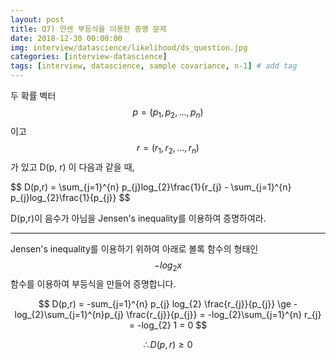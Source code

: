 ```yaml
---
layout: post
title: Q7) 얀센 부등식을 이용한 증명 문제
date: 2018-12-30 00:00:00
img: interview/datascience/likelihood/ds_question.jpg
categories: [interview-datascience] 
tags: [interview, datascience, sample covariance, n-1] # add tag
---
```


두 확률 벡터 $$ p = (p_{1}, p_{2}, ..., p_{n}) $$ 이고 $$ r = (r_{1}, r_{2}, ..., r_{n}) $$ 가 있고 D(p, r) 이 다음과 같을 때,

$$ D(p,r) = \sum_{j=1}^{n} p_{j}log_{2}\frac{1}{r_{j} - \sum_{j=1}^{n} p_{j}log_{2}\frac{1}{p_{j}} $$

D(p,r)이 음수가 아님을 Jensen's inequality를 이용하여 증명하여라.

---

Jensen's inequality를 이용하기 위하여 아래로 볼록 함수의 형태인 $$ -log_{2}x $$ 함수를 이용하여 부등식을 만들어 증명합니다.

$$ D(p,r) = -sum_{j=1}^{n} p_{j} log_{2} \frac{r_{j}}{p_{j}} \ge -log_{2}\sum_{j=1}^{n}p_{j} \frac{r_{j}}{p_{j}} = -log_{2}\sum_{j=1}^{n} r_{j} = -log_{2} 1 = 0 $$

$$ \therefore D(p,r) \ge 0 $$

